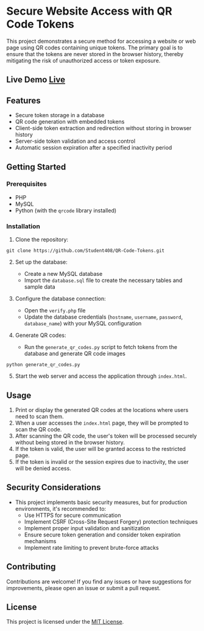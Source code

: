 # Secure Website Access with QR Code Tokens

This project demonstrates a secure method for accessing a website or web page using QR codes containing unique tokens. The primary goal is to ensure that the tokens are never stored in the browser history, thereby mitigating the risk of unauthorized access or token exposure.

## Live Demo [Live](https://studentoffers.great-site.net)


## Features

- Secure token storage in a database
- QR code generation with embedded tokens
- Client-side token extraction and redirection without storing in browser history
- Server-side token validation and access control
- Automatic session expiration after a specified inactivity period

## Getting Started

### Prerequisites

- PHP
- MySQL
- Python (with the `qrcode` library installed)

### Installation

1. Clone the repository:

```
git clone https://github.com/Student408/QR-Code-Tokens.git
```

2. Set up the database:
   - Create a new MySQL database
   - Import the `database.sql` file to create the necessary tables and sample data

3. Configure the database connection:
   - Open the `verify.php` file
   - Update the database credentials (`hostname`, `username`, `password`, `database_name`) with your MySQL configuration

4. Generate QR codes:
   - Run the `generate_qr_codes.py` script to fetch tokens from the database and generate QR code images

```
python generate_qr_codes.py
```

5. Start the web server and access the application through `index.html`.

## Usage

1. Print or display the generated QR codes at the locations where users need to scan them.
2. When a user accesses the `index.html` page, they will be prompted to scan the QR code.
3. After scanning the QR code, the user's token will be processed securely without being stored in the browser history.
4. If the token is valid, the user will be granted access to the restricted page.
5. If the token is invalid or the session expires due to inactivity, the user will be denied access.

## Security Considerations

- This project implements basic security measures, but for production environments, it's recommended to:
  - Use HTTPS for secure communication
  - Implement CSRF (Cross-Site Request Forgery) protection techniques
  - Implement proper input validation and sanitization
  - Ensure secure token generation and consider token expiration mechanisms
  - Implement rate limiting to prevent brute-force attacks

## Contributing

Contributions are welcome! If you find any issues or have suggestions for improvements, please open an issue or submit a pull request.

## License

This project is licensed under the [MIT License](LICENSE).
```
